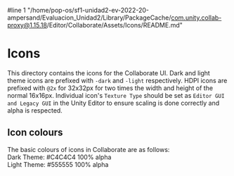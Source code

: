 #line 1 "/home/pop-os/sf1-unidad2-ev-2022-20-ampersand/Evaluacion_Unidad2/Library/PackageCache/com.unity.collab-proxy@1.15.18/Editor/Collaborate/Assets/Icons/README.md"
# Icons
This directory contains the icons for the Collaborate UI.
Dark and light theme icons are prefixed with `-dark` and `-light` respectively.
HDPI icons are prefixed with `@2x` for 32x32px for two times the width and height of the normal 16x16px.
Individual icon's `Texture Type` should be set as `Editor GUI and Legacy GUI` in the Unity Editor to ensure scaling is done correctly and alpha is respected.

## Icon colours
The basic colours of icons in Collaborate are as follows:\
Dark Theme: #C4C4C4 100% alpha\
Light Theme: #555555 100% alpha

